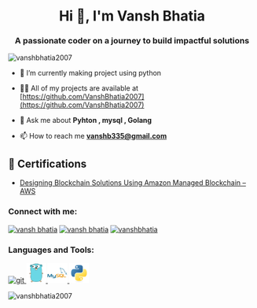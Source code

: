 <h1 align="center">Hi 👋, I'm Vansh Bhatia</h1>
<h3 align="center">A passionate coder on a journey to build impactful solutions</h3>

<p align="left"> <img src="https://komarev.com/ghpvc/?username=vanshbhatia2007&label=Profile%20views&color=0e75b6&style=flat" alt="vanshbhatia2007" /> </p>

- 🌱 I’m currently making project using python 

- 👨‍💻 All of my projects are available at [https://github.com/VanshBhatia2007](https://github.com/VanshBhatia2007)

- 💬 Ask me about **Pyhton , mysql , Golang**

- 📫 How to reach me **vanshb335@gmail.com**
## 🏅 Certifications
- [Designing Blockchain Solutions Using Amazon Managed Blockchain – AWS](./certificates/aws_blockchain_cert.pdf)






<h3 align="left">Connect with me:</h3>
<p align="left">
<a href="https://twitter.com/vansh bhatia" target="blank"><img align="center" src="https://raw.githubusercontent.com/rahuldkjain/github-profile-readme-generator/master/src/images/icons/Social/twitter.svg" alt="vansh bhatia" height="30" width="40" /></a>
<a href="https://linkedin.com/in/vansh bhatia" target="blank"><img align="center" src="https://raw.githubusercontent.com/rahuldkjain/github-profile-readme-generator/master/src/images/icons/Social/linked-in-alt.svg" alt="vansh bhatia" height="30" width="40" /></a>
<a href="https://instagram.com/vanshbhatia" target="blank"><img align="center" src="https://raw.githubusercontent.com/rahuldkjain/github-profile-readme-generator/master/src/images/icons/Social/instagram.svg" alt="vanshbhatia" height="30" width="40" /></a>
</p>

<h3 align="left">Languages and Tools:</h3>
<p align="left"> <a href="https://git-scm.com/" target="_blank" rel="noreferrer"> <img src="https://www.vectorlogo.zone/logos/git-scm/git-scm-icon.svg" alt="git" width="40" height="40"/> </a> <a href="https://golang.org" target="_blank" rel="noreferrer"> <img src="https://raw.githubusercontent.com/devicons/devicon/master/icons/go/go-original.svg" alt="go" width="40" height="40"/> </a> <a href="https://www.mysql.com/" target="_blank" rel="noreferrer"> <img src="https://raw.githubusercontent.com/devicons/devicon/master/icons/mysql/mysql-original-wordmark.svg" alt="mysql" width="40" height="40"/> </a> <a href="https://www.python.org" target="_blank" rel="noreferrer"> <img src="https://raw.githubusercontent.com/devicons/devicon/master/icons/python/python-original.svg" alt="python" width="40" height="40"/> </a> </p>

<p><img align="center" src="https://github-readme-stats.vercel.app/api/top-langs?username=vanshbhatia2007&show_icons=true&locale=en&layout=compact" alt="vanshbhatia2007" /></p>

